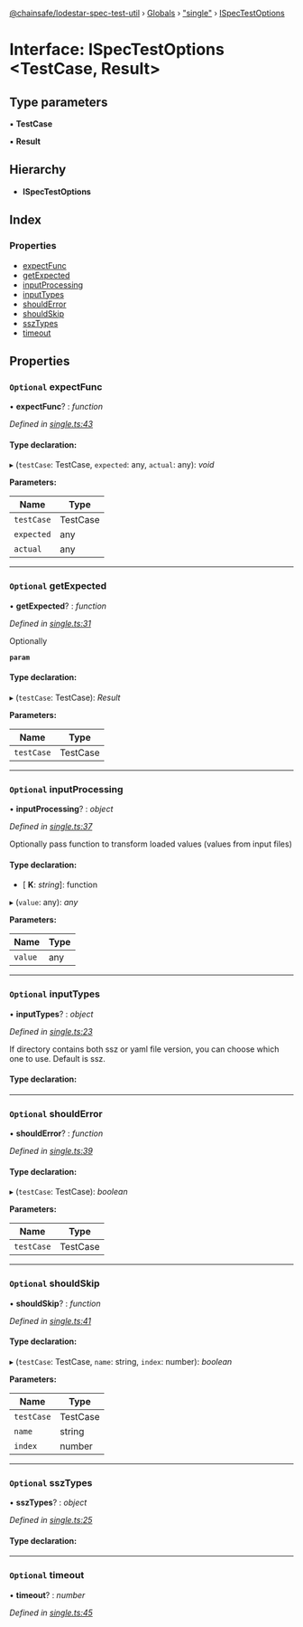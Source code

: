[@chainsafe/lodestar-spec-test-util](../README.md) › [Globals](../globals.md) › ["single"](../modules/_single_.md) › [ISpecTestOptions](_single_.ispectestoptions.md)

# Interface: ISpecTestOptions <**TestCase, Result**>

## Type parameters

▪ **TestCase**

▪ **Result**

## Hierarchy

* **ISpecTestOptions**

## Index

### Properties

* [expectFunc](_single_.ispectestoptions.md#optional-expectfunc)
* [getExpected](_single_.ispectestoptions.md#optional-getexpected)
* [inputProcessing](_single_.ispectestoptions.md#optional-inputprocessing)
* [inputTypes](_single_.ispectestoptions.md#optional-inputtypes)
* [shouldError](_single_.ispectestoptions.md#optional-shoulderror)
* [shouldSkip](_single_.ispectestoptions.md#optional-shouldskip)
* [sszTypes](_single_.ispectestoptions.md#optional-ssztypes)
* [timeout](_single_.ispectestoptions.md#optional-timeout)

## Properties

### `Optional` expectFunc

• **expectFunc**? : *function*

*Defined in [single.ts:43](https://github.com/ChainSafe/lodestar/blob/0cfbab631/packages/lodestar-spec-test-util/src/single.ts#L43)*

#### Type declaration:

▸ (`testCase`: TestCase, `expected`: any, `actual`: any): *void*

**Parameters:**

Name | Type |
------ | ------ |
`testCase` | TestCase |
`expected` | any |
`actual` | any |

___

### `Optional` getExpected

• **getExpected**? : *function*

*Defined in [single.ts:31](https://github.com/ChainSafe/lodestar/blob/0cfbab631/packages/lodestar-spec-test-util/src/single.ts#L31)*

Optionally

**`param`** 

#### Type declaration:

▸ (`testCase`: TestCase): *Result*

**Parameters:**

Name | Type |
------ | ------ |
`testCase` | TestCase |

___

### `Optional` inputProcessing

• **inputProcessing**? : *object*

*Defined in [single.ts:37](https://github.com/ChainSafe/lodestar/blob/0cfbab631/packages/lodestar-spec-test-util/src/single.ts#L37)*

Optionally pass function to transform loaded values
(values from input files)

#### Type declaration:

* \[ **K**: *string*\]: function

▸ (`value`: any): *any*

**Parameters:**

Name | Type |
------ | ------ |
`value` | any |

___

### `Optional` inputTypes

• **inputTypes**? : *object*

*Defined in [single.ts:23](https://github.com/ChainSafe/lodestar/blob/0cfbab631/packages/lodestar-spec-test-util/src/single.ts#L23)*

If directory contains both ssz or yaml file version,
you can choose which one to use. Default is ssz.

#### Type declaration:

___

### `Optional` shouldError

• **shouldError**? : *function*

*Defined in [single.ts:39](https://github.com/ChainSafe/lodestar/blob/0cfbab631/packages/lodestar-spec-test-util/src/single.ts#L39)*

#### Type declaration:

▸ (`testCase`: TestCase): *boolean*

**Parameters:**

Name | Type |
------ | ------ |
`testCase` | TestCase |

___

### `Optional` shouldSkip

• **shouldSkip**? : *function*

*Defined in [single.ts:41](https://github.com/ChainSafe/lodestar/blob/0cfbab631/packages/lodestar-spec-test-util/src/single.ts#L41)*

#### Type declaration:

▸ (`testCase`: TestCase, `name`: string, `index`: number): *boolean*

**Parameters:**

Name | Type |
------ | ------ |
`testCase` | TestCase |
`name` | string |
`index` | number |

___

### `Optional` sszTypes

• **sszTypes**? : *object*

*Defined in [single.ts:25](https://github.com/ChainSafe/lodestar/blob/0cfbab631/packages/lodestar-spec-test-util/src/single.ts#L25)*

#### Type declaration:

___

### `Optional` timeout

• **timeout**? : *number*

*Defined in [single.ts:45](https://github.com/ChainSafe/lodestar/blob/0cfbab631/packages/lodestar-spec-test-util/src/single.ts#L45)*
